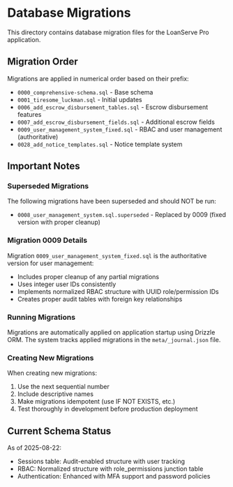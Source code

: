 # Database Migrations

This directory contains database migration files for the LoanServe Pro application.

## Migration Order

Migrations are applied in numerical order based on their prefix:
- `0000_comprehensive-schema.sql` - Base schema
- `0001_tiresome_luckman.sql` - Initial updates
- `0006_add_escrow_disbursement_tables.sql` - Escrow disbursement features
- `0007_add_escrow_disbursement_fields.sql` - Additional escrow fields
- `0009_user_management_system_fixed.sql` - RBAC and user management (authoritative)
- `0028_add_notice_templates.sql` - Notice template system

## Important Notes

### Superseded Migrations
The following migrations have been superseded and should NOT be run:
- `0008_user_management_system.sql.superseded` - Replaced by 0009 (fixed version with proper cleanup)

### Migration 0009 Details
Migration `0009_user_management_system_fixed.sql` is the authoritative version for user management:
- Includes proper cleanup of any partial migrations
- Uses integer user IDs consistently
- Implements normalized RBAC structure with UUID role/permission IDs
- Creates proper audit tables with foreign key relationships

### Running Migrations
Migrations are automatically applied on application startup using Drizzle ORM.
The system tracks applied migrations in the `meta/_journal.json` file.

### Creating New Migrations
When creating new migrations:
1. Use the next sequential number
2. Include descriptive names
3. Make migrations idempotent (use IF NOT EXISTS, etc.)
4. Test thoroughly in development before production deployment

## Current Schema Status
As of 2025-08-22:
- Sessions table: Audit-enabled structure with user tracking
- RBAC: Normalized structure with role_permissions junction table
- Authentication: Enhanced with MFA support and password policies